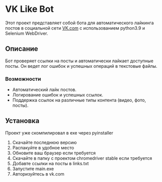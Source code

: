 # VK Like Bot

Этот проект представляет собой бота для автоматического лайкинга постов в социальной сети [VK.com](https://vk.com) с использованием python3.9 и Selenium WebDriver.

## Описание

Бот проверяет ссылки на посты и автоматически лайкает доступные посты. Он ведет лог ошибок и успешных операций в текстовые файлы.

### Возможности

- Автоматический лайк постов.
- Логирование ошибок и успешных ссылок.
- Поддержка ссылок на различные типы контента (видео, фото, посты).

## Установка
Проект уже скомпилировал в exe через pyinstaller

1. Скачайте последнюю версию
2. Распакуйте в удобное место
3. Обновите ваш браузер если требуется
4. Скачайте в папку с проектом chromedriver stable если требуется
5. Добавте ссылки на посты в links.txt
6. Запустите main.exe
7. Авторизуйтесь в vk.com

